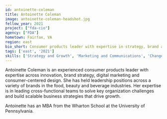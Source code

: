 ```yaml
---
id: antoinette-coleman
title: Antoinette Coleman
image: antoinette-coleman-headshot.jpg
fellow_year: 2021
project: ["fda-cio"]
agency: ["FDA"]
hometown: Fairfax, VA
region: east
bio_short: Consumer products leader with expertise in strategy, brand and innovation.
tags: ['east', '2021']
skills: ['Strategy and Growth', 'Marketing and Communications', 'Change Management']
---
```

Antoinette Coleman is an experienced consumer products leader with expertise across innovation, brand strategy, digital marketing and consumer-centered design. She has held leadership positions across a variety of brands in the food, beauty and beverage industries. Her expertise is in leading cross-functional teams to solve key organization challenges and build scalable business strategies that drive growth.

Antoinette has an MBA from the Wharton School at the University of Pennsylvania.
